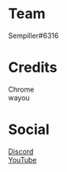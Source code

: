 # Team

Sempiller#6316

# Credits

Chrome
<br>
wayou

# Social
[Discord](https://discord.gg/QXg6QzqR)
<br>
[YouTube](https://youtube.com/channel/UC4ecfXW_D5nz_WNJWrf0jTw)
